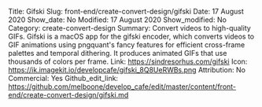 Title: Gifski
Slug: front-end/create-convert-design/gifski
Date: 17 August 2020
Show_date: No
Modified: 17 August 2020
Show_modified: No
Category: create-convert-design
Summary: Convert videos to high-quality GIFs. Gifski is a macOS app for the gifski encoder, which converts videos to GIF animations using pngquant's fancy features for efficient cross-frame palettes and temporal dithering. It produces animated GIFs that use thousands of colors per frame. 
Link: https://sindresorhus.com/gifski
Icon: https://ik.imagekit.io/developcafe/gifski_8Q8UeRWBs.png
Attribution: No
Commercial: Yes
Github_edit_link: https://github.com/melboone/develop_cafe/edit/master/content/front-end/create-convert-design/gifski.md